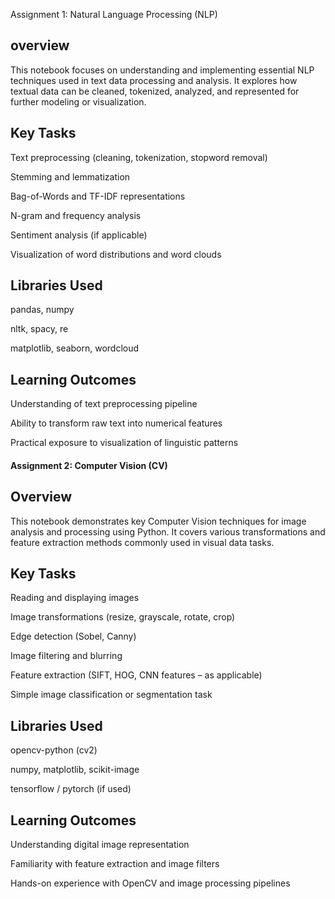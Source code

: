 Assignment 1: Natural Language Processing (NLP) 
## overview

This notebook focuses on understanding and implementing essential NLP techniques used in text data processing and analysis.
It explores how textual data can be cleaned, tokenized, analyzed, and represented for further modeling or visualization.

## Key Tasks

Text preprocessing (cleaning, tokenization, stopword removal)

Stemming and lemmatization

Bag-of-Words and TF-IDF representations

N-gram and frequency analysis

Sentiment analysis (if applicable)

Visualization of word distributions and word clouds

## Libraries Used

pandas, numpy

nltk, spacy, re

matplotlib, seaborn, wordcloud

## Learning Outcomes

Understanding of text preprocessing pipeline

Ability to transform raw text into numerical features

Practical exposure to visualization of linguistic patterns

#### Assignment 2: Computer Vision (CV)
## Overview

This notebook demonstrates key Computer Vision techniques for image analysis and processing using Python.
It covers various transformations and feature extraction methods commonly used in visual data tasks.

## Key Tasks

Reading and displaying images

Image transformations (resize, grayscale, rotate, crop)

Edge detection (Sobel, Canny)

Image filtering and blurring

Feature extraction (SIFT, HOG, CNN features – as applicable)

Simple image classification or segmentation task

## Libraries Used

opencv-python (cv2)

numpy, matplotlib, scikit-image

tensorflow / pytorch (if used)

## Learning Outcomes

Understanding digital image representation

Familiarity with feature extraction and image filters

Hands-on experience with OpenCV and image processing pipelines
